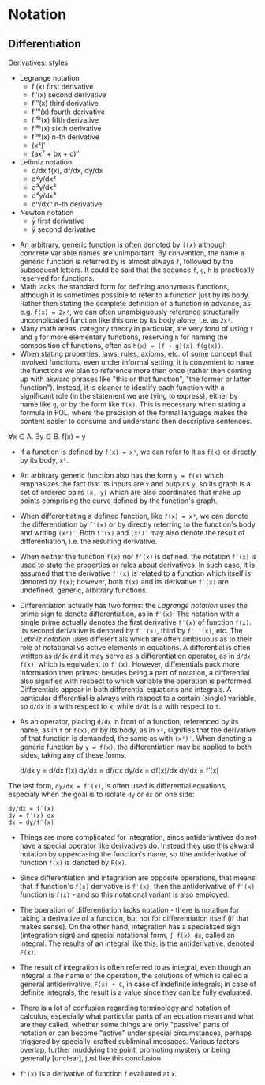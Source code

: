 # Notation

## Differentiation

Derivatives: styles
- Legrange notation
  - f′(x)     first derivative
  - f′′(x)    second derivative
  - f′′′(x)   third derivative
  - f′′′′(x)  fourth derivative
  - f⁽⁵⁾(x)   fifth derivative
  - f⁽⁶⁾(x)   sixth derivative
  - f⁽ⁿ⁾(x)   n-th derivative
  - (x²)′
  - (ax² + bx + c)′′
- Leibniz notation
  - d/dx f(x), df/dx, dy/dx
  - d²y/dx²
  - d³y/dx³
  - d⁴y/dx⁴
  - dⁿ/dxⁿ   n-th derivative
- Newton notation
  - ẏ   first derivative
  - ÿ   second derivative



* An arbitrary, generic function is often denoted by `f(x)` although concrete variable names are unimportant. By convention, the name a generic function is referred by is almost always `f`, followed by the subsequent letters. It could be said that the sequnce `f`, `g`, `h` is practically reserved for functions.
* Math lacks the standard form for defining anonymous functions, although it is sometimes possible to refer to a function just by its body. Rather then stating the complete definition of a function in advance, as e.g. `f(x) = 2x²`, we can often unambiguously reference structurally uncomplicated function like this one by its body alone, i.e. as `2x²`.
* Many math areas, category theory in particular, are very fond of using `f` and `g` for more elementary functions, reserving `h` for naming the composition of functions, often as `h(x) = (f ∘ g)(x) f(g(x))`.
* When stating properties, laws, rules, axioms, etc. of some concept that involved functions, even under informal setting, it is convenient to name the functions we plan to reference more then once (rather then coming up with akward phrases like "this or that function", "the former or latter function"). Instead, it is cleaner to identify each function with a significant role (in the statement we are tying to express), either by name like `g`, or by the form like `f(x)`. This is necessary when stating a formula in FOL, where the precision of the formal language makes the content easier to consume and understand then descriptive sentences.

∀x ∈ A. ∃y ∈ B. f(x) = y

* If a function is defined by `f(x) = x²`, we can refer to it as `f(x)` or directly by its body, `x²`.

* An arbitrary generic function also has the form `y = f(x)` which emphasizes the fact that its inputs are `x` and outputs `y`, so its graph is a set of ordered pairs `(x, y)` which are also coordinates that make up points comprising the curve defined by the function's graph.

* When differentiating a defined function, like `f(x) = x³`, we can denote the differentiation by `f′(x)` or by directly referring to the function's body and writing `(x²)′`. Both `f′(x)` and `(x²)′` may also denote the result of differentiation, i.e. the resulting derivative.

* When neither the function `f(x)` nor `f′(x)` is defined, the notation `f′(x)` is used to state the properties or rules about derivatives. In such case, it is assumed that the derivative `f′(x)` is related to a function which itself is denoted by `f(x)`; however, both `f(x)` and its derivative `f′(x)` are undefined, generic, arbitrary functions.

* Differentiation actually has two forms: the *Lagrange notation* uses the prime sign to denote differentiation, as in `f′(x)`. The notation with a single prime actually denotes the first derivative `f′(x)` of function `f(x)`. Its second derivative is denoted by `f′′(x)`, third by `f′′′(x)`, etc. The *Lebniz notation* uses differentials which are often ambisuous as to their role of notational vs active elements in equations. A differential is often written as `d/dx` and it may serve as a differentiation operator, as in `d/dx f(x)`, which is equivalent to `f′(x)`. However, differentials pack more information then primes: besides being a part of notation, a differential also signifies with respect to which variable the operation is performed. Differentials appear in both differential equations and integrals. A particular differential is always with respect to a certain (single) variable, so `d/dx` is a with respect to `x`, while `d/dt` is a with respect to `t`.

* As an operator, placing `d/dx` in front of a function, referenced by its name, as in `f` or `f(x)`, or by its body, as in `x²`, signifies that the derivative of that function is demanded, the same as with `(x²)′`. When denoting a generic function by `y = f(x)`, the differentiation may be applied to both sides, taking any of these forms:

    d/dx y = d/dx f(x)
    dy/dx = df/dx
    dy/dx = df(x)/dx
    dy/dx = f′(x)

The last form, `dy/dx = f′(x)`, is often used is differential equations, especialy when the goal is to isolate `dy` or `dx` on one side:

    dy/dx = f′(x)
    dy = f′(x) dx
    dx = dy/f′(x)

* Things are more complicated for integration, since antiderivatives do not have a special operator like derivatives do. Instead they use this akward notation by uppercasing the function's name, so tthe antiderivative of function `f(x)` is denoted by `F(x)`.

* Since differentiation and integration are opposite operations, that means that if function's `f(x)` derivative is `f′(x)`, then the antiderivative of `f′(x)` function is `f(x)` - and so this notational variant is also employed.

* The operation of differentiation lacks notation - there is notation for taking a derivative of a function, but not for differentiation itself (if that makes sense). On the other hand, integration has a specialized sign (integration sign) and special notational form, `∫ f(x) dx`, called an integral. The results of an integral like this, is the antiderivative, denoted `F(x)`.

* The result of integration is often referred to as integral, even though an integral is the name of the operation, the solutions of which is called a general antiderivative, `F(x) + C`, in case of indefinite integrals; in case of definite integrals, the result is a value since they can be fully evaluated.

* There is a lot of confusion regarding terminology and notation of calculus, especially what particular parts of an equation mean and what are they called, whether some things are only "passive" parts of notation or can become "active" under special circumstances, perhaps triggered by specially-crafted subliminal messages. Various factors overlap, further muddying the point, promoting mystery or being generally [unclear], just like this conclusion.

* `f'(x)` is a derivative of function `f` evaluated at `x`.
